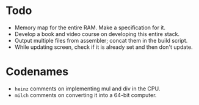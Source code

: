 # Todo

- Memory map for the entire RAM. Make a specification for it.
- Develop a book and video course on developing this entire stack.
- Output multiple files from assembler; concat them in the build script.
- While updating screen, check if it is already set and then don't update.

# Codenames

- `heinz` comments on implementing mul and div in the CPU.
- `milch` comments on converting it into a 64-bit computer.
